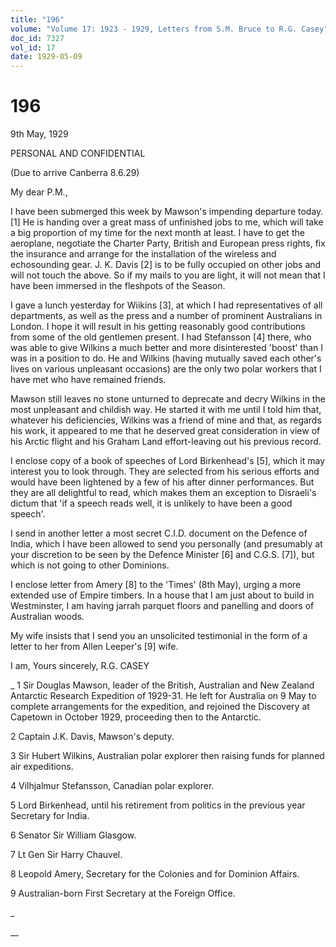 ```yaml
---
title: "196"
volume: "Volume 17: 1923 - 1929, Letters from S.M. Bruce to R.G. Casey"
doc_id: 7327
vol_id: 17
date: 1929-05-09
---
```


# 196

9th May, 1929

PERSONAL AND CONFIDENTIAL

(Due to arrive Canberra 8.6.29)

My dear P.M.,

I have been submerged this week by Mawson's impending departure today. [1] He is handing over a great mass of unfinished jobs to me, which will take a big proportion of my time for the next month at least. I have to get the aeroplane, negotiate the Charter Party, British and European press rights, fix the insurance and arrange for the installation of the wireless and echosounding gear. J. K. Davis [2] is to be fully occupied on other jobs and will not touch the above. So if my mails to you are light, it will not mean that I have been immersed in the fleshpots of the Season.

I gave a lunch yesterday for Wiikins [3], at which I had representatives of all departments, as well as the press and a number of prominent Australians in London. I hope it will result in his getting reasonably good contributions from some of the old gentlemen present. I had Stefansson [4] there, who was able to give Wilkins a much better and more disinterested 'boost' than I was in a position to do. He and Wilkins (having mutually saved each other's lives on various unpleasant occasions) are the only two polar workers that I have met who have remained friends.

Mawson still leaves no stone unturned to deprecate and decry Wilkins in the most unpleasant and childish way. He started it with me until I told him that, whatever his deficiencies, Wilkins was a friend of mine and that, as regards his work, it appeared to me that he deserved great consideration in view of his Arctic flight and his Graham Land effort-leaving out his previous record.

I enclose copy of a book of speeches of Lord Birkenhead's [5], which it may interest you to look through. They are selected from his serious efforts and would have been lightened by a few of his after dinner performances. But they are all delightful to read, which makes them an exception to Disraeli's dictum that 'if a speech reads well, it is unlikely to have been a good speech'.

I send in another letter a most secret C.I.D. document on the Defence of India, which I have been allowed to send you personally (and presumably at your discretion to be seen by the Defence Minister [6] and C.G.S. [7]), but which is not going to other Dominions.

I enclose letter from Amery [8] to the 'Times' (8th May), urging a more extended use of Empire timbers. In a house that I am just about to build in Westminster, I am having jarrah parquet floors and panelling and doors of Australian woods.

My wife insists that I send you an unsolicited testimonial in the form of a letter to her from Allen Leeper's [9] wife.

I am, Yours sincerely, R.G. CASEY 

_ 1 Sir Douglas Mawson, leader of the British, Australian and New Zealand Antarctic Research Expedition of 1929-31. He left for Australia on 9 May to complete arrangements for the expedition, and rejoined the Discovery at Capetown in October 1929, proceeding then to the Antarctic.

2 Captain J.K. Davis, Mawson's deputy.

3 Sir Hubert Wilkins, Australian polar explorer then raising funds for planned air expeditions.

4 Vilhjalmur Stefansson, Canadian polar explorer.

5 Lord Birkenhead, until his retirement from politics in the previous year Secretary for India.

6 Senator Sir William Glasgow.

7 Lt Gen Sir Harry Chauvel.

8 Leopold Amery, Secretary for the Colonies and for Dominion Affairs.

9 Australian-born First Secretary at the Foreign Office.

_

__

